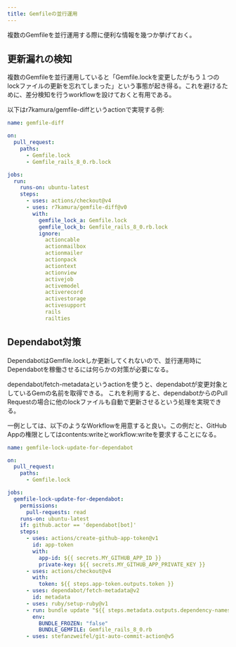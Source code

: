 ```yaml
---
title: Gemfileの並行運用
---
```


複数のGemfileを並行運用する際に便利な情報を幾つか挙げておく。

## 更新漏れの検知

複数のGemfileを並行運用していると「Gemfile.lockを変更したがもう１つのlockファイルの更新を忘れてしまった」という事態が起き得る。これを避けるために、差分検知を行うworkflowを設けておくと有用である。

以下はr7kamura/gemfile-diffというactionで実現する例:

```yaml
name: gemfile-diff

on:
  pull_request:
    paths:
      - Gemfile.lock
      - Gemfile_rails_8_0.rb.lock

jobs:
  run:
    runs-on: ubuntu-latest
    steps:
      - uses: actions/checkout@v4
      - uses: r7kamura/gemfile-diff@v0
        with:
          gemfile_lock_a: Gemfile.lock
          gemfile_lock_b: Gemfile_rails_8_0.rb.lock
          ignore:
            actioncable
            actionmailbox
            actionmailer
            actionpack
            actiontext
            actionview
            activejob
            activemodel
            activerecord
            activestorage
            activesupport
            rails
            railties
```

## Dependabot対策

DependabotはGemfile.lockしか更新してくれないので、並行運用時にDependabotを稼働させるには何らかの対策が必要になる。

dependabot/fetch-metadataというactionを使うと、dependabotが変更対象としているGemの名前を取得できる。
これを利用すると、dependabotからのPull Requestの場合に他のlockファイルも自動で更新させるという処理を実現できる。

一例としては、以下のようなWorkflowを用意すると良い。この例だと、GitHub Appの権限としてはcontents:writeとworkflow:writeを要求することになる。

```yaml
name: gemfile-lock-update-for-dependabot

on:
  pull_request:
    paths:
      - Gemfile.lock

jobs:
  gemfile-lock-update-for-dependabot:
    permissions:
      pull-requests: read
    runs-on: ubuntu-latest
    if: github.actor == 'dependabot[bot]'
    steps:
      - uses: actions/create-github-app-token@v1
        id: app-token
        with:
          app-id: ${{ secrets.MY_GITHUB_APP_ID }}
          private-key: ${{ secrets.MY_GITHUB_APP_PRIVATE_KEY }}
      - uses: actions/checkout@v4
        with:
          token: ${{ steps.app-token.outputs.token }}
      - uses: dependabot/fetch-metadata@v2
        id: metadata
      - uses: ruby/setup-ruby@v1
      - run: bundle update "${{ steps.metadata.outputs.dependency-names }}"
        env:
          BUNDLE_FROZEN: "false"
          BUNDLE_GEMFILE: Gemfile_rails_8_0.rb
      - uses: stefanzweifel/git-auto-commit-action@v5
```

